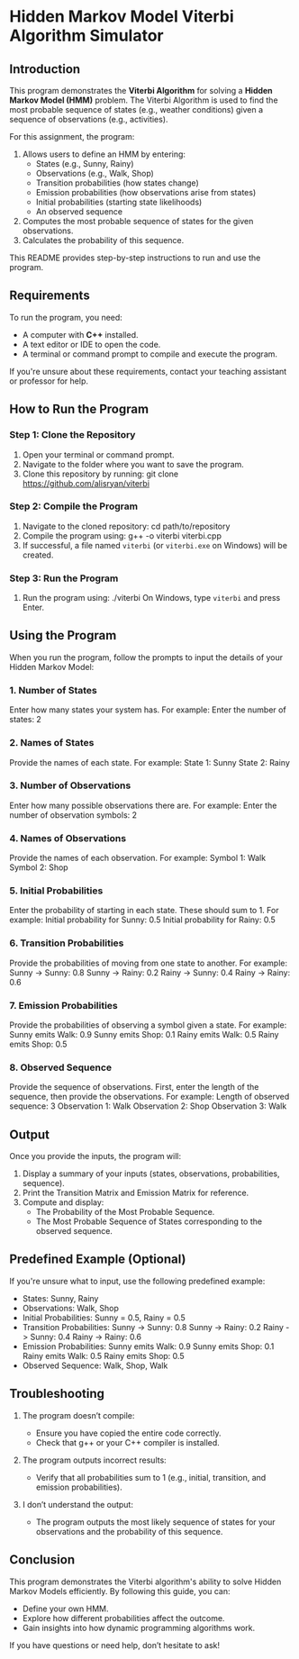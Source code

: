 # Hidden Markov Model Viterbi Algorithm Simulator

## Introduction

This program demonstrates the **Viterbi Algorithm** for solving a **Hidden Markov Model (HMM)** problem. The Viterbi Algorithm is used to find the most probable sequence of states (e.g., weather conditions) given a sequence of observations (e.g., activities).

For this assignment, the program:
1. Allows users to define an HMM by entering:
   - States (e.g., Sunny, Rainy)
   - Observations (e.g., Walk, Shop)
   - Transition probabilities (how states change)
   - Emission probabilities (how observations arise from states)
   - Initial probabilities (starting state likelihoods)
   - An observed sequence
2. Computes the most probable sequence of states for the given observations.
3. Calculates the probability of this sequence.

This README provides step-by-step instructions to run and use the program.

## Requirements

To run the program, you need:
- A computer with **C++** installed.
- A text editor or IDE to open the code.
- A terminal or command prompt to compile and execute the program.

If you're unsure about these requirements, contact your teaching assistant or professor for help.

## How to Run the Program

### Step 1: Clone the Repository
1. Open your terminal or command prompt.
2. Navigate to the folder where you want to save the program.
3. Clone this repository by running:
   git clone https://github.com/alisryan/viterbi

### Step 2: Compile the Program
1. Navigate to the cloned repository:
   cd path/to/repository
2. Compile the program using:
   g++ -o viterbi viterbi.cpp
3. If successful, a file named `viterbi` (or `viterbi.exe` on Windows) will be created.

### Step 3: Run the Program
1. Run the program using:
   ./viterbi
   On Windows, type `viterbi` and press Enter.

## Using the Program

When you run the program, follow the prompts to input the details of your Hidden Markov Model:

### 1. Number of States
Enter how many states your system has. For example:
Enter the number of states: 2

### 2. Names of States
Provide the names of each state. For example:
State 1: Sunny
State 2: Rainy

### 3. Number of Observations
Enter how many possible observations there are. For example:
Enter the number of observation symbols: 2

### 4. Names of Observations
Provide the names of each observation. For example:
Symbol 1: Walk
Symbol 2: Shop

### 5. Initial Probabilities
Enter the probability of starting in each state. These should sum to 1. For example:
Initial probability for Sunny: 0.5
Initial probability for Rainy: 0.5

### 6. Transition Probabilities
Provide the probabilities of moving from one state to another. For example:
Sunny -> Sunny: 0.8
Sunny -> Rainy: 0.2
Rainy -> Sunny: 0.4
Rainy -> Rainy: 0.6

### 7. Emission Probabilities
Provide the probabilities of observing a symbol given a state. For example:
Sunny emits Walk: 0.9
Sunny emits Shop: 0.1
Rainy emits Walk: 0.5
Rainy emits Shop: 0.5

### 8. Observed Sequence
Provide the sequence of observations. First, enter the length of the sequence, then provide the observations. For example:
Length of observed sequence: 3
Observation 1: Walk
Observation 2: Shop
Observation 3: Walk

## Output

Once you provide the inputs, the program will:
1. Display a summary of your inputs (states, observations, probabilities, sequence).
2. Print the Transition Matrix and Emission Matrix for reference.
3. Compute and display:
   - The Probability of the Most Probable Sequence.
   - The Most Probable Sequence of States corresponding to the observed sequence.

## Predefined Example (Optional)

If you're unsure what to input, use the following predefined example:

- States: Sunny, Rainy
- Observations: Walk, Shop
- Initial Probabilities: Sunny = 0.5, Rainy = 0.5
- Transition Probabilities:
  Sunny -> Sunny: 0.8
  Sunny -> Rainy: 0.2
  Rainy -> Sunny: 0.4
  Rainy -> Rainy: 0.6
- Emission Probabilities:
  Sunny emits Walk: 0.9
  Sunny emits Shop: 0.1
  Rainy emits Walk: 0.5
  Rainy emits Shop: 0.5
- Observed Sequence: Walk, Shop, Walk

## Troubleshooting

1. The program doesn’t compile:
   - Ensure you have copied the entire code correctly.
   - Check that g++ or your C++ compiler is installed.

2. The program outputs incorrect results:
   - Verify that all probabilities sum to 1 (e.g., initial, transition, and emission probabilities).

3. I don’t understand the output:
   - The program outputs the most likely sequence of states for your observations and the probability of this sequence.

## Conclusion

This program demonstrates the Viterbi algorithm's ability to solve Hidden Markov Models efficiently. By following this guide, you can:
- Define your own HMM.
- Explore how different probabilities affect the outcome.
- Gain insights into how dynamic programming algorithms work.

If you have questions or need help, don’t hesitate to ask!
